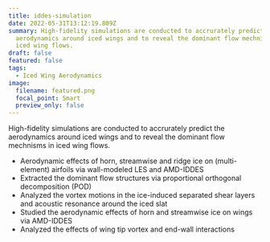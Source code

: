 ```yaml
---
title: iddes-simulation
date: 2022-05-31T13:12:19.809Z
summary: High-fidelity simulations are conducted to accrurately predict the
  aerodynamics around iced wings and to reveal the dominant flow mechnisms in
  iced wing flows.
draft: false
featured: false
tags:
  - Iced Wing Aerodynamics
image:
  filename: featured.png
  focal_point: Smart
  preview_only: false
---
```

High-fidelity simulations are conducted to accrurately predict the aerodynamics around iced wings and to reveal the dominant flow mechnisms in iced wing flows.

* Aerodynamic effects of horn, streamwise and ridge ice on (multi-element) airfoils via wall-modeled LES and AMD-IDDES
* Extracted the dominant flow structures via proportional orthogonal decomposition (POD)
* Analyzed the vortex motions in the ice-induced separated shear layers and acoustic resonance around the iced slat
* Studied the aerodynamic effects of horn and streamwise ice on wings via AMD-IDDES
* Analyzed the effects of wing tip vortex and end-wall interactions